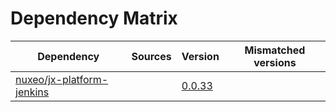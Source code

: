 # Dependency Matrix

Dependency | Sources | Version | Mismatched versions
---------- | ------- | ------- | -------------------
[nuxeo/jx-platform-jenkins](https://github.com/nuxeo/jx-platform-jenkins) |  | [0.0.33](https://github.com/nuxeo/jx-platform-jenkins/releases/tag/v0.0.33) | 
